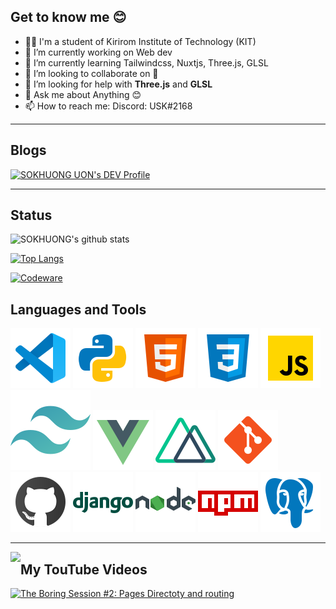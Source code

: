  ## Get to know me 😊

- 👨‍🎓 I'm a student of Kirirom Institute of Technology (KIT)
- 🔭 I’m currently working on Web dev
- 🌱 I’m currently learning Tailwindcss, Nuxtjs, Three.js, GLSL
- 👯 I’m looking to collaborate on 🤔
- 🤔 I’m looking for help with **Three.js** and **GLSL**
- 💬 Ask me about Anything 😊
- 📫 How to reach me: Discord: USK#2168
___
## Blogs

<a href="https://dev.to/sokhuong">
  <img src="https://d2fltix0v2e0sb.cloudfront.net/dev-badge.svg" alt="SOKHUONG UON's DEV Profile" height="30" width="30">
</a>

___

## Status

![SOKHUONG's github stats](https://github-readme-stats.vercel.app/api?username=SOKHUONG&theme=tokyonight&show_icons=true)

[![Top Langs](https://github-readme-stats.vercel.app/api/top-langs/?username=SOKHUONG&layout=compact&theme=tokyonight)](https://github-readme-stats.vercel.app/api/top-langs/?username=SOKHUONG&layout=compact&theme=tokyonight)

[![Codeware](https://www.codewars.com/users/USK/badges/large)](https://www.codewars.com/users/USK)

## Languages and Tools

![vscode][vscode]
![python][python]
![html5][html5]
![css3][css3]
![javascript][javascript]
![tailwindcss][tailwindcss]
![vue][vue]
![nuxtjs][nuxtjs]
![git][git]
![github][github]
![django][django]
![nodejs][nodejs]
![npm][npm]
![postgresql][postgresql]

 
 ___

<a href="https://github.com/SOKHUONG/discord-clone">
 <img align="left" src="https://github-readme-stats.vercel.app/api/pin/?username=SOKHUONG&repo=discord-clone&theme=radical" />
</a>


 ## My TouTube Videos
 
[![The Boring Session #2: Pages Directoty and routing](https://img.youtube.com/vi/nvN0SCvLer8/0.jpg)](https://www.youtube.com/watch?v=nvN0SCvLer8)



[facebook]:     https://www.facebook.com/sokhuong.uon.50/
[css3]:         https://raw.githubusercontent.com/SOKHUONG/SOKHUONG/master/static/icon/icons8-css3.svg
[html5]:        https://raw.githubusercontent.com/SOKHUONG/SOKHUONG/master/static/icon/icons8-html5.svg
[django]:       https://raw.githubusercontent.com/SOKHUONG/SOKHUONG/master/static/icon/icons8-django.svg
[git]:          https://raw.githubusercontent.com/SOKHUONG/SOKHUONG/master/static/icon/icons8-git.svg
[github]:       https://raw.githubusercontent.com/SOKHUONG/SOKHUONG/master/static/icon/icons8-github.svg
[javascript]:   https://raw.githubusercontent.com/SOKHUONG/SOKHUONG/master/static/icon/icons8-javascript.svg
[nodejs]:       https://raw.githubusercontent.com/SOKHUONG/SOKHUONG/master/static/icon/icons8-nodejs.svg
[npm]:          https://raw.githubusercontent.com/SOKHUONG/SOKHUONG/master/static/icon/icons8-npm.svg
[postgresql]:   https://raw.githubusercontent.com/SOKHUONG/SOKHUONG/master/static/icon/icons8-postgresql.svg
[python]:       https://raw.githubusercontent.com/SOKHUONG/SOKHUONG/master/static/icon/icons8-python.svg
[vscode]:       https://raw.githubusercontent.com/SOKHUONG/SOKHUONG/master/static/icon/icons8-vscode.svg
[vue]:          https://raw.githubusercontent.com/SOKHUONG/SOKHUONG/master/static/icon/icons8-vue-js.svg
[nuxtjs]:       https://raw.githubusercontent.com/SOKHUONG/SOKHUONG/master/static/icon/nuxt-square.svg
[tailwindcss]:  https://raw.githubusercontent.com/SOKHUONG/SOKHUONG/master/static/icon/tailwindcss-icon.svg
